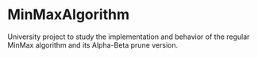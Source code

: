 # MinMaxAlgorithm

University project to study the implementation and behavior of the regular MinMax algorithm and its Alpha-Beta prune version.
